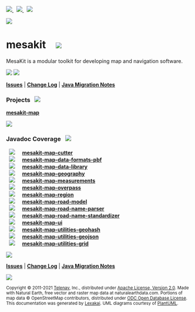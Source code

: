 [//]: # (start-user-text)

<a href="https://www.mesakit.org">
<img src="https://www.kivakit.org/images/web-32.png" srcset="https://www.kivakit.org/images/web-32-2x.png 2x"/>
</a>
&nbsp;
<a href="https://twitter.com/openmesakit">
<img src="https://www.kivakit.org/images/twitter-32.png" srcset="https://www.kivakit.org/images/twitter-32-2x.png 2x"/>
</a>
&nbsp;
<a href="https://mesakit.zulipchat.com">
<img src="https://www.kivakit.org/images/zulip-32.png" srcset="https://www.kivakit.org/images/zulip-32-2x.png 2x"/>
</a>

<p></p>

<img src="https://www.kivakit.org/images/kivakit-background-512.png" srcset="https://www.kivakit.org/images/kivakit-background-512-2x.png 2x"/>

[//]: # (end-user-text)

# mesakit &nbsp;&nbsp; <img src="https://www.mesakit.org/images/mesakit-64.png" srcset="https://www.mesakit.org/images/mesakit-64-2x.png 2x"/>

MesaKit is a modular toolkit for developing map and navigation software.

<img src="https://www.kivakit.org/images/horizontal-line-512.png" srcset="https://www.kivakit.org/images/horizontal-line-512-2x.png 2x"/>

[//]: # (start-user-text)

<img src="https://www.kivakit.org/images/horizontal-line-512.png" srcset="https://www.kivakit.org/images/horizontal-line-512-2x.png 2x"/>

[**Issues**](https://github.com/Telenav/mesakit/issues) |
[**Change Log**](change-log.md) |
[**Java Migration Notes**](documentation/overview/java-migration-notes.md)

[//]: # (end-user-text)

### Projects <a name = "projects"></a> &nbsp; <img src="https://www.kivakit.org/images/gears-32.png" srcset="https://www.kivakit.org/images/gears-32-2x.png 2x"/>

[**mesakit-map**](mesakit-map/README.md)  

<img src="https://www.kivakit.org/images/horizontal-line-128.png" srcset="https://www.kivakit.org/images/horizontal-line-128-2x.png 2x"/>

### Javadoc Coverage <a name = "javadoc-coverage"></a> &nbsp; <img src="https://www.kivakit.org/images/bargraph-32.png" srcset="https://www.kivakit.org/images/bargraph-32-2x.png 2x"/>

&nbsp; <img src="https://www.mesakit.org/images/meter-40-96.png" srcset="https://www.mesakit.org/images/meter-40-96-2x.png 2x"/>
 &nbsp; &nbsp; [**mesakit-map-cutter**](mesakit-map/cutter/README.md)  
&nbsp; <img src="https://www.mesakit.org/images/meter-50-96.png" srcset="https://www.mesakit.org/images/meter-50-96-2x.png 2x"/>
 &nbsp; &nbsp; [**mesakit-map-data-formats-pbf**](mesakit-map/data/formats/pbf/README.md)  
&nbsp; <img src="https://www.mesakit.org/images/meter-50-96.png" srcset="https://www.mesakit.org/images/meter-50-96-2x.png 2x"/>
 &nbsp; &nbsp; [**mesakit-map-data-library**](mesakit-map/data/library/README.md)  
&nbsp; <img src="https://www.mesakit.org/images/meter-50-96.png" srcset="https://www.mesakit.org/images/meter-50-96-2x.png 2x"/>
 &nbsp; &nbsp; [**mesakit-map-geography**](mesakit-map/geography/README.md)  
&nbsp; <img src="https://www.mesakit.org/images/meter-70-96.png" srcset="https://www.mesakit.org/images/meter-70-96-2x.png 2x"/>
 &nbsp; &nbsp; [**mesakit-map-measurements**](mesakit-map/measurements/README.md)  
&nbsp; <img src="https://www.mesakit.org/images/meter-10-96.png" srcset="https://www.mesakit.org/images/meter-10-96-2x.png 2x"/>
 &nbsp; &nbsp; [**mesakit-map-overpass**](mesakit-map/overpass/README.md)  
&nbsp; <img src="https://www.mesakit.org/images/meter-40-96.png" srcset="https://www.mesakit.org/images/meter-40-96-2x.png 2x"/>
 &nbsp; &nbsp; [**mesakit-map-region**](mesakit-map/region/README.md)  
&nbsp; <img src="https://www.mesakit.org/images/meter-50-96.png" srcset="https://www.mesakit.org/images/meter-50-96-2x.png 2x"/>
 &nbsp; &nbsp; [**mesakit-map-road-model**](mesakit-map/road/model/README.md)  
&nbsp; <img src="https://www.mesakit.org/images/meter-50-96.png" srcset="https://www.mesakit.org/images/meter-50-96-2x.png 2x"/>
 &nbsp; &nbsp; [**mesakit-map-road-name-parser**](mesakit-map/road/name-parser/README.md)  
&nbsp; <img src="https://www.mesakit.org/images/meter-30-96.png" srcset="https://www.mesakit.org/images/meter-30-96-2x.png 2x"/>
 &nbsp; &nbsp; [**mesakit-map-road-name-standardizer**](mesakit-map/road/name-standardizer/README.md)  
&nbsp; <img src="https://www.mesakit.org/images/meter-40-96.png" srcset="https://www.mesakit.org/images/meter-40-96-2x.png 2x"/>
 &nbsp; &nbsp; [**mesakit-map-ui**](mesakit-map/ui/README.md)  
&nbsp; <img src="https://www.mesakit.org/images/meter-50-96.png" srcset="https://www.mesakit.org/images/meter-50-96-2x.png 2x"/>
 &nbsp; &nbsp; [**mesakit-map-utilities-geohash**](mesakit-map/utilities/geohash/README.md)  
&nbsp; <img src="https://www.mesakit.org/images/meter-30-96.png" srcset="https://www.mesakit.org/images/meter-30-96-2x.png 2x"/>
 &nbsp; &nbsp; [**mesakit-map-utilities-geojson**](mesakit-map/utilities/geojson/README.md)  
&nbsp; <img src="https://www.mesakit.org/images/meter-50-96.png" srcset="https://www.mesakit.org/images/meter-50-96-2x.png 2x"/>
 &nbsp; &nbsp; [**mesakit-map-utilities-grid**](mesakit-map/utilities/grid/README.md)

[//]: # (start-user-text)

<img src="https://www.kivakit.org/images/horizontal-line-512.png" srcset="https://www.kivakit.org/images/horizontal-line-512-2x.png 2x"/>

[**Issues**](https://github.com/Telenav/mesakit/issues) |
[**Change Log**](change-log.md) |
[**Java Migration Notes**](documentation/overview/java-migration-notes.md)

[//]: # (end-user-text)

<img src="https://www.kivakit.org/images/horizontal-line-512.png" srcset="https://www.kivakit.org/images/horizontal-line-512-2x.png 2x"/>

<sub>Copyright &#169; 2011-2021 [Telenav](http://telenav.com), Inc., distributed under [Apache License, Version 2.0](LICENSE). Made with Natural Earth, free vector and raster map data at naturalearthdata.com. Portions of map data &#169; OpenStreetMap contributors, distributed under [ODC Open Database License](legal/OPEN_DATABASE_LICENSE).</sub>  
<sub>This documentation was generated by [Lexakai](https://github.com/Telenav/lexakai). UML diagrams courtesy
of [PlantUML](http://plantuml.com).</sub>

